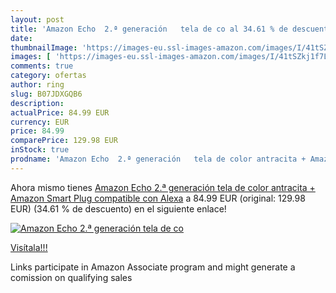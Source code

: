 ```yaml
---
layout: post
title: 'Amazon Echo  2.ª generación   tela de co al 34.61 % de descuento'
date: 
thumbnailImage: 'https://images-eu.ssl-images-amazon.com/images/I/41tSZkj1f7L._SL200_.jpg'
images: [ 'https://images-eu.ssl-images-amazon.com/images/I/41tSZkj1f7L._SL200_.jpg' ]
comments: true
category: ofertas
author: ring
slug: B07JDXGQB6
description:
actualPrice: 84.99 EUR
currency: EUR
price: 84.99
comparePrice: 129.98 EUR
inStock: true
prodname: 'Amazon Echo  2.ª generación   tela de color antracita + Amazon Smart Plug  compatible con Alexa'
---
```


Ahora mismo tienes [Amazon Echo  2.ª generación   tela de color antracita + Amazon Smart Plug  compatible con Alexa](https://www.amazon.es/dp/B07JDXGQB6/?tag=tolees-21) a 84.99 EUR (original: 129.98 EUR) (34.61 %  de descuento) en el siguiente enlace!

[![Amazon Echo  2.ª generación   tela de co](https://images-eu.ssl-images-amazon.com/images/I/41tSZkj1f7L._SL200_.jpg)](https://www.amazon.es/dp/B07JDXGQB6/?tag=tolees-21)

[Visítala!!!](https://www.amazon.es/dp/B07JDXGQB6/?tag=tolees-21)

Links participate in Amazon Associate program and might generate a comission on qualifying sales
